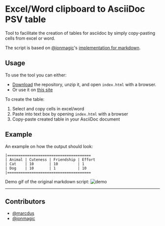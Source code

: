 # Excel/Word clipboard to AsciiDoc PSV table
Tool to facilitate the creation of tables for asciidoc by simply copy-pasting cells from excel or word.

The script is based on [@jonmagic](https://github.com/jonmagic)'s [implementation for markdown](https://github.com/jonmagic/copy-excel-paste-markdown).

## Usage
To use the tool you can either:
- [Download](https://github.com/marcdus/copy-excel-to-asciidoc/archive/refs/heads/main.zip) the repository, unzip it, and open `index.html` with a browser.
- Or use it on [this site](https://marcdus.github.io/copy-excel-to-asciidoc/)

To create the table:
1. Select and copy cells in excel/word
1. Paste into text box by opening `index.html` with a browser
1. Copy-paste created table in your AsciiDoc document

## Example
An example on how the output should look:
```
|======================================
| Animal | Cuteness | Friendship | Effort
| Cat    | 10       | 10         | 1     
| Dog    | 10       | 1          | 10    
|======================================
```
Demo gif of the original markdown script:
![demo](https://cl.ly/120h1K2Q1Y3H/Screen%20Recording%202016-08-31%20at%2010.31%20PM.gif)

---
## Contributors
- [@marcdus](https://github.com/marcdus)
- [@jonmagic](https://github.com/jonmagic)


